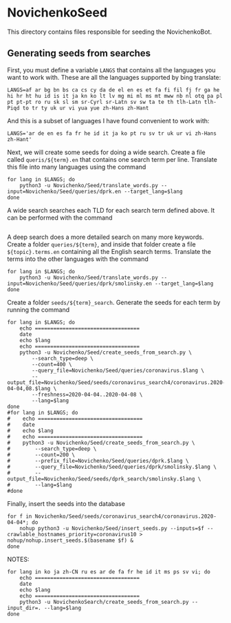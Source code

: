 # NovichenkoSeed

This directory contains files responsible for seeding the NovichenkoBot.

## Generating seeds from searches

<!--
```
LANGS0='ko ja zh-CN ru es'
LANGS1='ar de fa fr he id it ms ps sv vi'
LANGS2='mn ps ku pa ur hi bn pt no nn nb da se tl yi tr la sw gl'
LANGS="$LANGS1 $LANGS2"
```
-->

First, you must define a variable `LANGS` that contains all the languages you want to work with.
These are all the languages supported by bing translate:

```
LANGS=af ar bg bn bs ca cs cy da de el en es et fa fi fil fj fr ga he hi hr ht hu id is it ja kn ko lt lv mg mi ml ms mt mww nb nl otq pa pl pt pt-pt ro ru sk sl sm sr-Cyrl sr-Latn sv sw ta te th tlh-Latn tlh-Piqd to tr ty uk ur vi yua yue zh-Hans zh-Hant
```

And this is a subset of languages I have found convenient to work with:

```
LANGS='ar de en es fa fr he id it ja ko pt ru sv tr uk ur vi zh-Hans zh-Hant'
```

Next, we will create some seeds for doing a wide search.
Create a file called `queris/${term}.en` that contains one search term per line.
Translate this file into many languages using the command

```
for lang in $LANGS; do
    python3 -u Novichenko/Seed/translate_words.py --input=Novichenko/Seed/queries/dprk.en --target_lang=$lang
done
```

A wide search searches each TLD for each search term defined above.
It can be performed with the command
```
```

A deep search does a more detailed search on many more keywords.
Create a folder `queries/${term}`,
and inside that folder create a file `${topic}.terms.en` containing all the English search terms.
Translate the terms into the other languages with the command

```
for lang in $LANGS; do
    python3 -u Novichenko/Seed/translate_words.py --input=Novichenko/Seed/queries/dprk/smolinsky.en --target_lang=$lang
done
```

Create a folder `seeds/${term}_search`.
Generate the seeds for each term by running the command

```
for lang in $LANGS; do
    echo ==================================
    date
    echo $lang
    echo ==================================
    python3 -u Novichenko/Seed/create_seeds_from_search.py \
        --search_type=deep \
        --count=400 \
        --query_file=Novichenko/Seed/queries/coronavirus.$lang \
        --output_file=Novichenko/Seed/seeds/coronavirus_search4/coronavirus.2020-04-04,08.$lang \
        --freshness=2020-04-04..2020-04-08 \
        --lang=$lang
done
#for lang in $LANGS; do
#    echo ==================================
#    date
#    echo $lang
#    echo ==================================
#    python3 -u Novichenko/Seed/create_seeds_from_search.py \
#        --search_type=deep \
#        --count=200 \
#        --prefix_file=Novichenko/Seed/queries/dprk.$lang \
#        --query_file=Novichenko/Seed/queries/dprk/smolinsky.$lang \
#        --output_file=Novichenko/Seed/seeds/dprk_search/smolinsky.$lang \
#        --lang=$lang
#done
```

Finally, insert the seeds into the database

```
for f in Novichenko/Seed/seeds/coronavirus_search4/coronavirus.2020-04-04*; do
    nohup python3 -u Novichenko/Seed/insert_seeds.py --inputs=$f --crawlable_hostnames_priority=coronavirus10 > nohup/nohup.insert_seeds.$(basename $f) &
done
```

NOTES:

```
for lang in ko ja zh-CN ru es ar de fa fr he id it ms ps sv vi; do 
    echo ==================================
    date
    echo $lang
    echo ==================================
    python3 -u NovichenkoSearch/create_seeds_from_search.py --input_dir=. --lang=$lang
done
```

